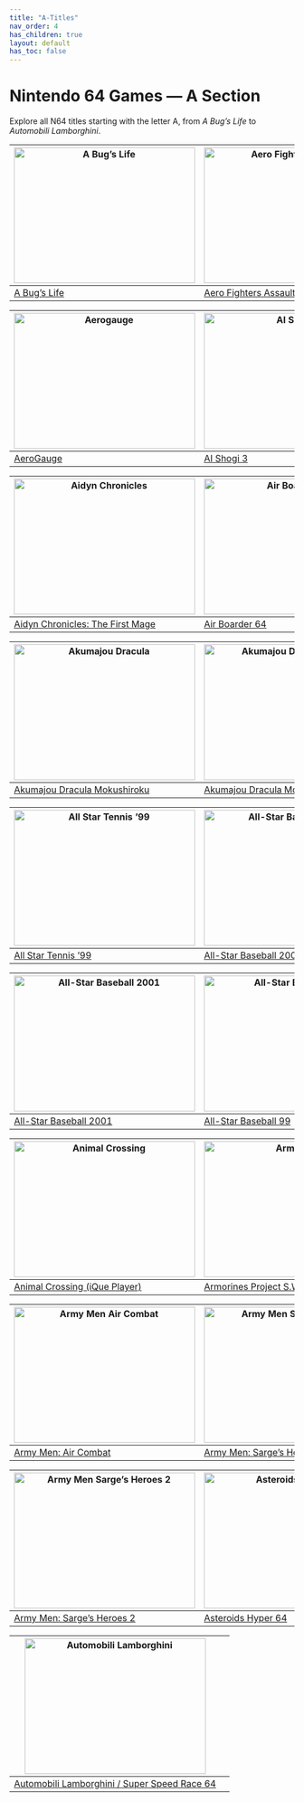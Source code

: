 ```yaml
---
title: "A-Titles"
nav_order: 4
has_children: true
layout: default
has_toc: false
---
```


# Nintendo 64 Games — A Section

Explore all N64 titles starting with the letter A, from *A Bug’s Life* to *Automobili Lamborghini*.

| <a href="a/a-bugs-life"><img src="https://raw.githubusercontent.com/TheGent/n64gamespedia/main/media/usa/Bug's-Life,-A-(USA).png" width="320" height="240" alt="A Bug’s Life"/></a> | <a href="a/aero-fighters-assault"><img src="https://raw.githubusercontent.com/TheGent/n64gamespedia/main/media/usa/AeroFighters-Assault-(USA).png" width="320" height="240" alt="Aero Fighters Assault"/></a> |
|---|---|
| [A Bug’s Life](a/a-bugs-life) | [Aero Fighters Assault](a/aero-fighters-assault) |

| <a href="a/aerogauge"><img src="https://raw.githubusercontent.com/TheGent/n64gamespedia/main/media/usa/AeroGauge-(USA).png" width="320" height="240" alt="Aerogauge"/></a> | <a href="a/ai-shogi-3"><img src="https://images.launchbox-app.com/a9743204-e4b1-4c39-8a2b-24ae367c9a32.png" width="320" height="240" alt="AI Shogi 3"/></a> |
|---|---|
| [AeroGauge](a/aerogauge) | [AI Shogi 3](a/ai-shogi-3) |

| <a href="a/aidyn-chronicles-the-first-mage"><img src="https://raw.githubusercontent.com/TheGent/n64gamespedia/main/media/usa/Aidyn-Chronicles--The-First-Mage-(USA).png" width="320" height="240" alt="Aidyn Chronicles"/></a> | <a href="a/air-boarder-64"><img src="https://raw.githubusercontent.com/TheGent/n64gamespedia/main/media/usa/Air-Boarder-64-(Europe).png" width="320" height="240" alt="Air Boarder 64"/></a> |
|---|---|
| [Aidyn Chronicles: The First Mage](a/aidyn-chronicles) | [Air Boarder 64](a/air-boarder-64) |

| <a href="a/akumajou-dracula-mokushiroku"><img src="https://images.launchbox-app.com/aa7a3f27-700d-412a-8db2-2f755cb91ef5.png" width="320" height="240" alt="Akumajou Dracula"/></a> | <a href="a/akumajou-dracula-gaiden"><img src="https://images.launchbox-app.com/53783cb5-b5a8-4a98-b79f-1e3c8b184da4.png" width="320" height="240" alt="Akumajou Dracula Gaiden"/></a> |
|---|---|
| [Akumajou Dracula Mokushiroku](a/akumajou-dracula) | [Akumajou Dracula Mokushiroku Gaiden](a/akumajou-dracula-gaiden) |

| <a href="a/all-star-tennis-99"><img src="https://raw.githubusercontent.com/TheGent/n64gamespedia/main/media/usa/All-Star-Tennis-'99-(USA).png" width="320" height="240" alt="All Star Tennis ’99"/></a> | <a href="a/all-star-baseball-2000"><img src="https://raw.githubusercontent.com/TheGent/n64gamespedia/main/media/usa/All-Star-Baseball-2000-(USA).png" width="320" height="240" alt="All-Star Baseball 2000"/></a> |
|---|---|
| [All Star Tennis ’99](a/all-star-tennis-99) | [All-Star Baseball 2000](a/all-star-baseball-2000) |

| <a href="a/all-star-baseball-2001"><img src="https://raw.githubusercontent.com/TheGent/n64gamespedia/main/media/usa/All-Star-Baseball-2001-(USA).png" width="320" height="240" alt="All-Star Baseball 2001"/></a> | <a href="a/all-star-baseball-99"><img src="https://raw.githubusercontent.com/TheGent/n64gamespedia/main/media/usa/All-Star-Baseball-'99-(USA).png" width="320" height="240" alt="All-Star Baseball 99"/></a> |
|---|---|
| [All-Star Baseball 2001](a/all-star-baseball-2001) | [All-Star Baseball 99](a/all-star-baseball-99) |

| <a href="a/animal-crossing"><img src="https://images.launchbox-app.com/1e3b3e3f-2f3e-4e7f-9f2f-2b3b3e3f3e3f.png" width="320" height="240" alt="Animal Crossing"/></a> | <a href="a/armorines"><img src="https://raw.githubusercontent.com/TheGent/n64gamespedia/main/media/usa/Armorines--Project-S.W.A.R.M.-(USA).png" width="320" height="240" alt="Armorines"/></a> |
|---|---|
| [Animal Crossing (iQue Player)](a/animal-crossing) | [Armorines Project S.W.A.R.M.](a/armorines) |

| <a href="a/army-men-air-combat"><img src="https://raw.githubusercontent.com/TheGent/n64gamespedia/main/media/usa/Army-Men--Air-Combat-(USA).png" width="320" height="240" alt="Army Men Air Combat"/></a> | <a href="a/army-men-sarges-heroes"><img src="https://raw.githubusercontent.com/TheGent/n64gamespedia/main/media/usa/Army-Men--Sarge's-Heroes-(USA).png" width="320" height="240" alt="Army Men Sarge’s Heroes"/></a> |
|---|---|
| [Army Men: Air Combat](a/army-men-air-combat) | [Army Men: Sarge’s Heroes](a/army-men-sarges-heroes) |

| <a href="a/army-men-sarges-heroes-2"><img src="https://raw.githubusercontent.com/TheGent/n64gamespedia/main/media/usa/Army-Men--Sarge's-Heroes-2-(USA).png" width="320" height="240" alt="Army Men Sarge’s Heroes 2"/></a> | <a href="a/asteroids-hyper-64"><img src="https://raw.githubusercontent.com/TheGent/n64gamespedia/main/media/usa/Asteroids-Hyper-64-(USA).png" width="320" height="240" alt="Asteroids Hyper 64"/></a> |
|---|---|
| [Army Men: Sarge’s Heroes 2](a/army-men-sarges-heroes-2) | [Asteroids Hyper 64](a/asteroids-hyper-64) |

| <a href="a/automobili-lamborghini"><img src="https://raw.githubusercontent.com/TheGent/n64gamespedia/main/media/usa/Automobili-Lamborghini-(USA).png" width="320" height="240" alt="Automobili Lamborghini"/></a> |  |
|---|---|
| [Automobili Lamborghini / Super Speed Race 64](a/automobili-lamborghini) |  |
